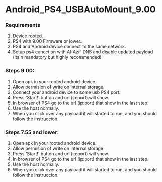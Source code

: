 # Android_PS4_USBAutoMount_9.00

### Requirements
1. Device rooted.
2. PS4 with 9.00 Firmware or lower.
3. PS4 and Android device connect to the same network.
4. Setup ps4 conection with Al-Azif DNS and disable updated payload (its'n mandatory but highly recommended)

### Steps 9.00:
1. Open apk in your rooted android device.
2. Allow permision of write on internal storage.
3. Connect your android device to some usb PS4 port.
4. Press 'Start!' button and url (ip:port) will show.
5. In browser of PS4 go to the url (ip:port) that show in the last step.
6. Use the host normally.
7. When you click over any payload it will started to run, and you should follow the instruccion.

### Steps 7.55 and lower:
1. Open apk in your rooted android device.
2. Allow permision of write on internal storage.
3. Press 'Start!' button and url (ip:port) will show.
4. In browser of PS4 go to the url (ip:port) that show in the last step.
5. Use the host normally.
6.  When you click over any payload it will started to run, and you should follow the instruccion. 